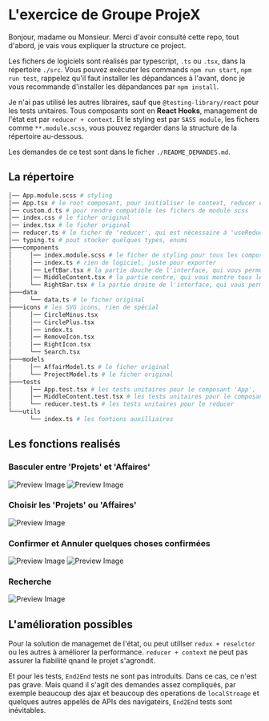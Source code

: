 # L'exercice de Groupe ProjeX

Bonjour, madame ou Monsieur. Merci d'avoir consulté cette repo, tout d'abord, je vais vous expliquer la structure ce project.

Les fichers de logiciels sont réalisés par typescript, `.ts` ou `.tsx`, dans la répertoire `./src`. Vous pouvez exécuter les commands `npm run start`, `npm run test`, rappelez qu'il faut installer les dépandances à l'avant, donc je vous recommande d'installer les dépandances par `npm install`.

Je n'ai pas utilisé les autres libraires, sauf que `@testing-library/react` pour les tests unitaires. Tous composants sont en **React Hooks**, management de l'état est par `reducer + context`. Et le styling est par `SASS module`, les fichers comme `**.module.scss`, vous pouvez regarder dans la structure de la répertoire au-dessous.

Les demandes de ce test sont dans le ficher `./README_DEMANDES.md`.

## La répertoire

```bash
│── App.module.scss # styling
│── App.tsx # le root composant, pour initialiser le context, reducer et importer les donneés
│── custom.d.ts # pour rendre compatible les fichers de module scss
│── index.css # le ficher original
│── index.tsx # le ficher original
│── reducer.ts # le ficher de 'reducer', qui est nécessaire à 'useReducer'
│── typing.ts # pout stocker quelques types, enums
├───components
│     │── index.module.scss # le ficher de styling pour tous les composants
│     │── index.ts # rien de logiciel, juste pour exporter
│     │── LeftBar.tsx # la partie douche de l'interface, qui vous permets de changer entre 'Projets' et 'Affaires'
│     │── MiddleContent.tsx # la partie centre, qui vous montre tous les Projets' ou 'Affaires' et vous permets de changer falire les cherches
│     └── RightBar.tsx # la partie droite de l'interface, qui vous permets de confirmer tous les choses choisises
├───data
│     └── data.ts # le ficher original
├───icons # les SVG icons, rien de spécial
│     │── CircleMinus.tsx
│     │── CirclePlus.tsx
│     │── index.ts
│     │── RemoveIcon.tsx
│     │── RightIcon.tsx
│     └── Search.tsx
├───models
│     │── AffairModel.ts # le ficher original
│     └── ProjectModel.ts # le ficher original
├───tests
│     │── App.test.tsx # les tests unitaires pour le composant 'App', 'LeftBar' et 'RightBar'
│     │── MiddleContent.test.tsx # les tests unitaires pour le composant 'MiddleContent'
│     └── reducer.test.ts # les tests unitaires pour le reducer
└───utils
      └── index.ts # les fontions auxilliaires
```

## Les fonctions realisés

### Basculer entre 'Projets' et 'Affaires'

![Preview Image](./doc/1er_fun.png)
![Preview Image](./doc/1er_fun_2.png)

### Choisir les 'Projets' ou 'Affaires'

![Preview Image](./doc/2ieme_fun.png)

### Confirmer et Annuler quelques choses confirmées

![Preview Image](./doc/2ieme_fun_2.png)
![Preview Image](./doc/annuler_la_confirmation.png)

### Recherche

![Preview Image](./doc/recherche.png)

## L'amélioration possibles

Pour la solution de managemet de l'état, ou peut utillser `redux + reselctor` ou les autres à améliorer la performance. `reducer + context` ne peut pas assurer la fiabilité qnand le projet s'agrondit.

Et pour les tests, `End2End` tests ne sont pas introduits. Dans ce cas, ce n'est pas grave. Mais quand il s'agit des demandes assez compliqués, par exemple beaucoup des ajax et beaucoup des operations de `localStroage` et quelques autres appelés de APIs des navigateirs, `End2End` tests sont inévitables.
